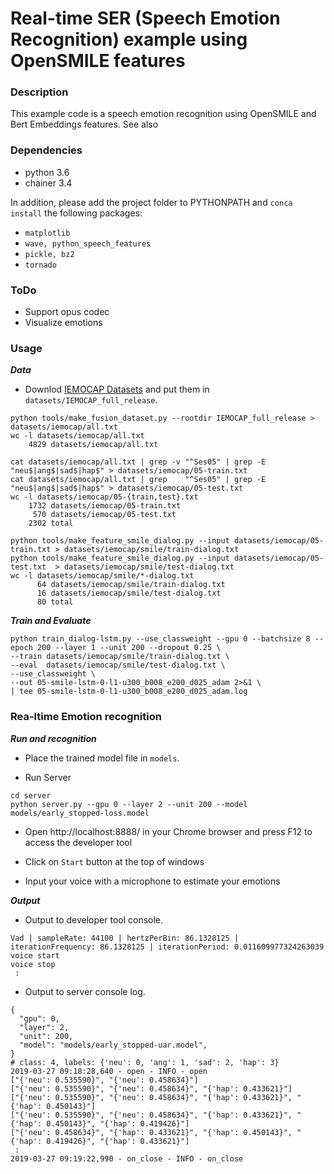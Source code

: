 # Real-time SER (Speech Emotion Recognition) example using OpenSMILE features

### Description

This example code is a speech emotion recognition using OpenSMILE and Bert Embeddings features.
See also 

### Dependencies
- python 3.6
- chainer 3.4

In addition, please add the project folder to PYTHONPATH and `conca install` the following packages:
- `matplotlib`
- `wave, python_speech_features`
- `pickle, bz2`
- `tornado`

### ToDo ###
- Support opus codec 
- Visualize emotions

### Usage ###

***Data***

  - Downlod [IEMOCAP Datasets](https://sail.usc.edu/iemocap/release_form.php) and put them in `datasets/IEMOCAP_full_release`.

```
python tools/make_fusion_dataset.py --rootdir IEMOCAP_full_release > datasets/iemocap/all.txt
wc -l datasets/iemocap/all.txt
    4829 datasets/iemocap/all.txt

cat datasets/iemocap/all.txt | grep -v "^Ses05" | grep -E "neu$|ang$|sad$|hap$" > datasets/iemocap/05-train.txt
cat datasets/iemocap/all.txt | grep    "^Ses05" | grep -E "neu$|ang$|sad$|hap$" > datasets/iemocap/05-test.txt
wc -l datasets/iemocap/05-{train,test}.txt
    1732 datasets/iemocap/05-train.txt
     570 datasets/iemocap/05-test.txt
    2302 total

python tools/make_feature_smile_dialog.py --input datasets/iemocap/05-train.txt > datasets/iemocap/smile/train-dialog.txt
python tools/make_feature_smile_dialog.py --input datasets/iemocap/05-test.txt  > datasets/iemocap/smile/test-dialog.txt
wc -l datasets/iemocap/smile/*-dialog.txt
      64 datasets/iemocap/smile/train-dialog.txt
      16 datasets/iemocap/smile/test-dialog.txt
      80 total
```

***Train and Evaluate***

```
python train_dialog-lstm.py --use_classweight --gpu 0 --batchsize 8 --epoch 200 --layer 1 --unit 200 --dropout 0.25 \
--train datasets/iemocap/smile/train-dialog.txt \
--eval  datasets/iemocap/smile/test-dialog.txt \
--use_classweight \
--out 05-smile-lstm-0-l1-u300_b008_e200_d025_adam 2>&1 \
| tee 05-smile-lstm-0-l1-u300_b008_e200_d025_adam.log
```

### Rea-ltime Emotion recognition ###

***Run and recognition***

- Place the trained model file in `models`.

- Run Server

```
cd server
python server.py --gpu 0 --layer 2 --unit 200 --model models/early_stopped-loss.model
```

- Open http://localhost:8888/ in your Chrome browser and press F12 to access the developer tool 

- Click on `Start` button at the top of windows

- Input your voice with a microphone to estimate your emotions

***Output***

- Output to developer tool console.

```
Vad | sampleRate: 44100 | hertzPerBin: 86.1328125 | iterationFrequency: 86.1328125 | iterationPeriod: 0.011609977324263039
voice start
voice stop
 :
```

- Output to server console log.

```
{
  "gpu": 0,
  "layer": 2,
  "unit": 200,
  "model": "models/early_stopped-uar.model",
}
# class: 4, labels: {'neu': 0, 'ang': 1, 'sad': 2, 'hap': 3}
2019-03-27 09:18:28,640 - open - INFO - open
["{'neu': 0.535590}", "{'neu': 0.458634}"]
["{'neu': 0.535590}", "{'neu': 0.458634}", "{'hap': 0.433621}"]
["{'neu': 0.535590}", "{'neu': 0.458634}", "{'hap': 0.433621}", "{'hap': 0.450143}"]
["{'neu': 0.535590}", "{'neu': 0.458634}", "{'hap': 0.433621}", "{'hap': 0.450143}", "{'hap': 0.419426}"]
["{'neu': 0.458634}", "{'hap': 0.433621}", "{'hap': 0.450143}", "{'hap': 0.419426}", "{'hap': 0.433621}"]
 :
2019-03-27 09:19:22,990 - on_close - INFO - on_close
```

